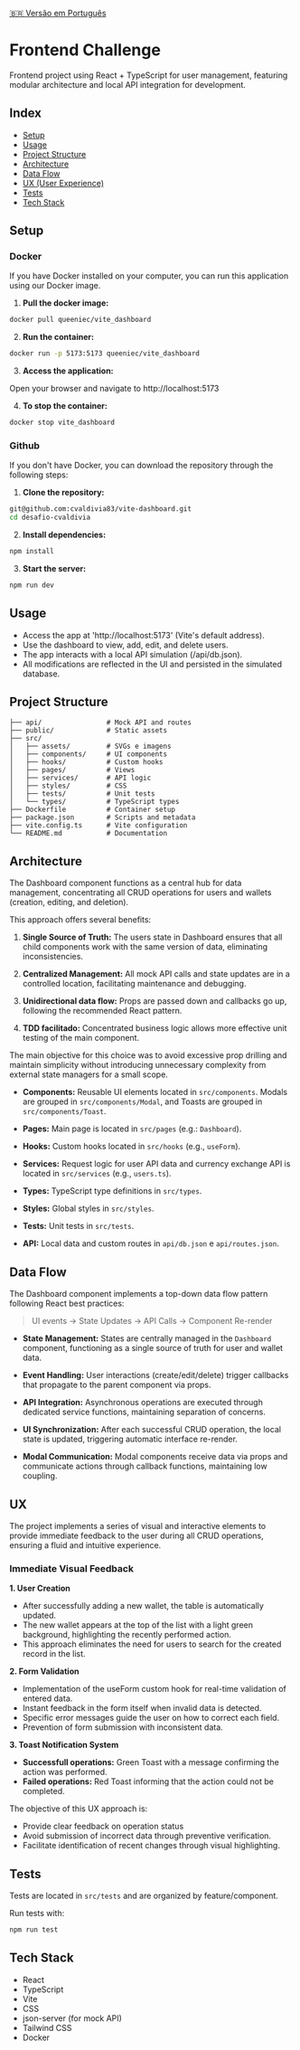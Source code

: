 [🇧🇷 Versão em Português](README.pt-BR.md)

# Frontend Challenge
 
Frontend project using React + TypeScript for user management, featuring modular architecture and local API integration for development.
 
## Index
- [Setup](#setup)
- [Usage](#usage)
- [Project Structure](#project-structure)
- [Architecture](#architecture)
- [Data Flow](#data-flow)
- [UX (User Experience)](#ux)
- [Tests](#tests)
- [Tech Stack](#tech-stack)

## Setup

  ### Docker

  If you have Docker installed on your computer, you can run this application using our Docker image.

  1. **Pull the docker image:**
  ```sh
  docker pull queeniec/vite_dashboard
  ```

  2. **Run the container:**
  ```sh
  docker run -p 5173:5173 queeniec/vite_dashboard
  ```

  3. **Access the application:**

  Open your browser and navigate to http://localhost:5173

  4. **To stop the container:**
  ```sh
  docker stop vite_dashboard
  ```

  ### Github

  If you don't have Docker, you can download the repository through the following steps:

  1. **Clone the repository:**
  ```sh
  git@github.com:cvaldivia83/vite-dashboard.git
  cd desafio-cvaldivia
  ```

  2. **Install dependencies:**
  ```sh
  npm install
  ```

  3. **Start the server:**
  ```sh
  npm run dev
  ```

## Usage

- Access the app at 'http://localhost:5173' (Vite's default address).
- Use the dashboard to view, add, edit, and delete users.
- The app interacts with a local API simulation (/api/db.json).
- All modifications are reflected in the UI and persisted in the simulated database.

## Project Structure

 ```
 ├── api/                # Mock API and routes
 ├── public/             # Static assets
 ├── src/
 │   ├── assets/         # SVGs e imagens
 │   ├── components/     # UI components
 │   ├── hooks/          # Custom hooks
 │   ├── pages/          # Views
 │   ├── services/       # API logic
 │   ├── styles/         # CSS
 │   ├── tests/          # Unit tests
 │   └── types/          # TypeScript types
 ├── Dockerfile          # Container setup
 ├── package.json        # Scripts and metadata
 ├── vite.config.ts      # Vite configuration
 └── README.md           # Documentation
 ```

## Architecture 

The Dashboard component functions as a central hub for data management, concentrating all CRUD operations for users and wallets (creation, editing, and deletion).

This approach offers several benefits:

1.  **Single Source of Truth:** The users state in Dashboard ensures that all child components work with the same version of data, eliminating inconsistencies.

2.  **Centralized Management:** All mock API calls and state updates are in a controlled location, facilitating maintenance and debugging.

3.  **Unidirectional data flow:** Props are passed down and callbacks go up, following the recommended React pattern.

4.  **TDD facilitado:** Concentrated business logic allows more effective unit testing of the main component. 

The main objective for this choice was to avoid excessive prop drilling and maintain simplicity without introducing unnecessary complexity from external state managers for a small scope.

-  **Components:** Reusable UI elements located in `src/components`. Modals are grouped in `src/components/Modal`, and Toasts are grouped in `src/components/Toast`.

-  **Pages:** Main page is located in `src/pages` (e.g.: `Dashboard`).

-  **Hooks:** Custom hooks located in `src/hooks` (e.g., `useForm`).

-  **Services:** Request logic for user API data and currency exchange API is located in `src/services` (e.g., `users.ts`).

-  **Types:** TypeScript type definitions in `src/types`.

-  **Styles:** Global styles in `src/styles`.

-  **Tests:** Unit tests in `src/tests`.

-  **API:** Local data and custom routes in `api/db.json` e `api/routes.json`.

## Data Flow

The Dashboard component implements a top-down data flow pattern following React best practices:

> UI events -> State Updates -> API Calls -> Component Re-render

-  **State Management:**  States are centrally managed in the `Dashboard` component, functioning as a single source of truth for user and wallet data.

-  **Event Handling:**  User interactions (create/edit/delete) trigger callbacks that propagate to the parent component via props.

-  **API Integration:** Asynchronous operations are executed through dedicated service functions, maintaining separation of concerns.

-  **UI Synchronization:** After each successful CRUD operation, the local state is updated, triggering automatic interface re-render.

-  **Modal Communication:** Modal components receive data via props and communicate actions through callback functions, maintaining low coupling.

## UX

The project implements a series of visual and interactive elements to provide immediate feedback to the user during all CRUD operations, ensuring a fluid and intuitive experience.

### Immediate Visual Feedback

**1. User Creation**

- After successfully adding a new wallet, the table is automatically updated.
- The new wallet appears at the top of the list with a light green background, highlighting the recently performed action.
- This approach eliminates the need for users to search for the created record in the list.

**2. Form Validation**

- Implementation of the useForm custom hook for real-time validation of entered data.
- Instant feedback in the form itself when invalid data is detected.
- Specific error messages guide the user on how to correct each field.
- Prevention of form submission with inconsistent data.

**3. Toast Notification System**

- **Successfull operations:** Green Toast with a message confirming the action was performed.
- **Failed operations:** Red Toast informing that the action could not be completed.

The objective of this UX approach is:

- Provide clear feedback on operation status
- Avoid submission of incorrect data through preventive verification.
- Facilitate identification of recent changes through visual highlighting.

## Tests

Tests are located in `src/tests` and are organized by feature/component.

Run tests with:

```sh
npm run test 
```

## Tech Stack

- React
- TypeScript
- Vite
- CSS
- json-server (for mock API)
- Tailwind CSS
- Docker